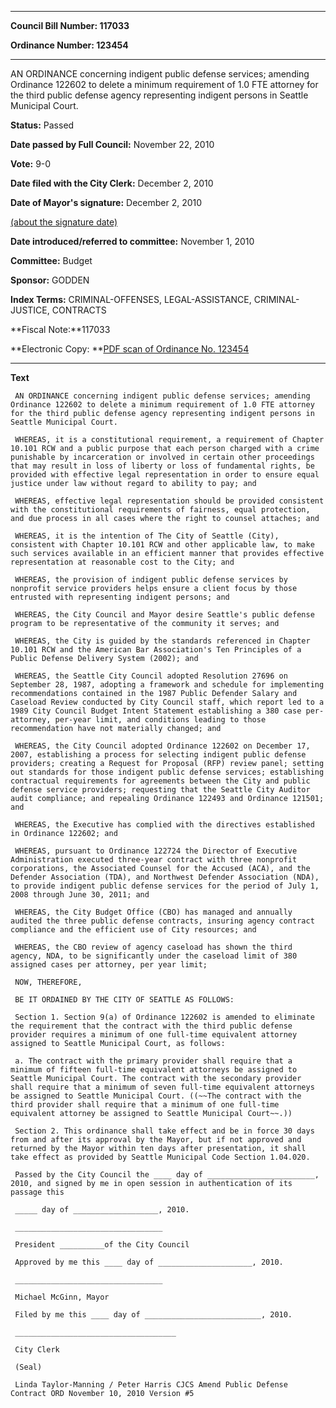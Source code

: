 

********

**Council Bill Number: 117033**
   
**Ordinance Number: 123454**
********

 AN ORDINANCE concerning indigent public defense services; amending Ordinance 122602 to delete a minimum requirement of 1.0 FTE attorney for the third public defense agency representing indigent persons in Seattle Municipal Court.

**Status:** Passed
   
**Date passed by Full Council:** November 22, 2010
   
**Vote:** 9-0
   
**Date filed with the City Clerk:** December 2, 2010
   
**Date of Mayor's signature:** December 2, 2010
   
[(about the signature date)](/~public/approvaldate.htm)
   
   
   
**Date introduced/referred to committee:** November 1, 2010
   
**Committee:** Budget
   
**Sponsor:** GODDEN
   
   
**Index Terms:** CRIMINAL-OFFENSES, LEGAL-ASSISTANCE, CRIMINAL-JUSTICE, CONTRACTS

**Fiscal Note:**117033

**Electronic Copy: **[PDF scan of Ordinance No. 123454](/~archives/Ordinances/Ord_123454.pdf)

********

**Text**
   
```
 AN ORDINANCE concerning indigent public defense services; amending Ordinance 122602 to delete a minimum requirement of 1.0 FTE attorney for the third public defense agency representing indigent persons in Seattle Municipal Court.

 WHEREAS, it is a constitutional requirement, a requirement of Chapter 10.101 RCW and a public purpose that each person charged with a crime punishable by incarceration or involved in certain other proceedings that may result in loss of liberty or loss of fundamental rights, be provided with effective legal representation in order to ensure equal justice under law without regard to ability to pay; and

 WHEREAS, effective legal representation should be provided consistent with the constitutional requirements of fairness, equal protection, and due process in all cases where the right to counsel attaches; and

 WHEREAS, it is the intention of The City of Seattle (City), consistent with Chapter 10.101 RCW and other applicable law, to make such services available in an efficient manner that provides effective representation at reasonable cost to the City; and

 WHEREAS, the provision of indigent public defense services by nonprofit service providers helps ensure a client focus by those entrusted with representing indigent persons; and

 WHEREAS, the City Council and Mayor desire Seattle's public defense program to be representative of the community it serves; and

 WHEREAS, the City is guided by the standards referenced in Chapter 10.101 RCW and the American Bar Association's Ten Principles of a Public Defense Delivery System (2002); and

 WHEREAS, the Seattle City Council adopted Resolution 27696 on September 28, 1987, adopting a framework and schedule for implementing recommendations contained in the 1987 Public Defender Salary and Caseload Review conducted by City Council staff, which report led to a 1989 City Council Budget Intent Statement establishing a 380 case per- attorney, per-year limit, and conditions leading to those recommendation have not materially changed; and

 WHEREAS, the City Council adopted Ordinance 122602 on December 17, 2007, establishing a process for selecting indigent public defense providers; creating a Request for Proposal (RFP) review panel; setting out standards for those indigent public defense services; establishing contractual requirements for agreements between the City and public defense service providers; requesting that the Seattle City Auditor audit compliance; and repealing Ordinance 122493 and Ordinance 121501; and

 WHEREAS, the Executive has complied with the directives established in Ordinance 122602; and

 WHEREAS, pursuant to Ordinance 122724 the Director of Executive Administration executed three-year contract with three nonprofit corporations, the Associated Counsel for the Accused (ACA), and the Defender Association (TDA), and Northwest Defender Association (NDA), to provide indigent public defense services for the period of July 1, 2008 through June 30, 2011; and

 WHEREAS, the City Budget Office (CBO) has managed and annually audited the three public defense contracts, insuring agency contract compliance and the efficient use of City resources; and

 WHEREAS, the CBO review of agency caseload has shown the third agency, NDA, to be significantly under the caseload limit of 380 assigned cases per attorney, per year limit;

 NOW, THEREFORE,

 BE IT ORDAINED BY THE CITY OF SEATTLE AS FOLLOWS:

 Section 1. Section 9(a) of Ordinance 122602 is amended to eliminate the requirement that the contract with the third public defense provider requires a minimum of one full-time equivalent attorney assigned to Seattle Municipal Court, as follows:

 a. The contract with the primary provider shall require that a minimum of fifteen full-time equivalent attorneys be assigned to Seattle Municipal Court. The contract with the secondary provider shall require that a minimum of seven full-time equivalent attorneys be assigned to Seattle Municipal Court. ((~~The contract with the third provider shall require that a minimum of one full-time equivalent attorney be assigned to Seattle Municipal Court~~.))

 Section 2. This ordinance shall take effect and be in force 30 days from and after its approval by the Mayor, but if not approved and returned by the Mayor within ten days after presentation, it shall take effect as provided by Seattle Municipal Code Section 1.04.020.

 Passed by the City Council the ____ day of ________________________, 2010, and signed by me in open session in authentication of its passage this

 _____ day of ___________________, 2010.

 _________________________________

 President __________of the City Council

 Approved by me this ____ day of _____________________, 2010.

 _________________________________

 Michael McGinn, Mayor

 Filed by me this ____ day of __________________________, 2010.

 ____________________________________

 City Clerk

 (Seal)

 Linda Taylor-Manning / Peter Harris CJCS Amend Public Defense Contract ORD November 10, 2010 Version #5

```
